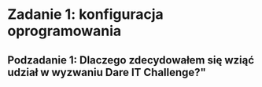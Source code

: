 # Zadanie 1: konfiguracja oprogramowania
## Podzadanie 1: Dlaczego zdecydowałem się wziąć udział w wyzwaniu Dare IT Challenge?"